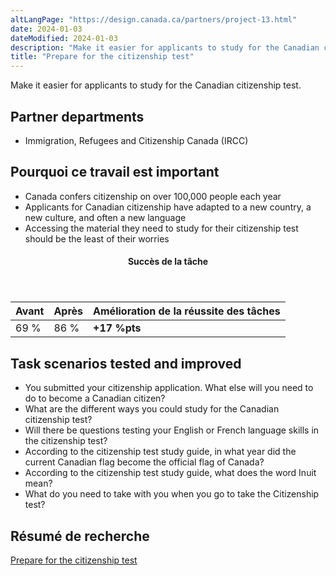 ```yaml
---
altLangPage: "https://design.canada.ca/partners/project-13.html"
date: 2024-01-03
dateModified: 2024-01-03
description: "Make it easier for applicants to study for the Canadian citizenship test."
title: "Prepare for the citizenship test"
---
```

<p>Make it easier for applicants to study for the Canadian citizenship test.</p>
<h2>Partner departments</h2>
<ul>
  <li>Immigration, Refugees and Citizenship Canada (IRCC)</li>
</ul>
<h2>Pourquoi ce travail est important</h2>
<ul class="lst-spcd">
  <li>Canada confers citizenship on over 100,000 people each year</li>
  <li>Applicants for Canadian citizenship have adapted to a new country, a new culture, and often a new language</li>
  <li>Accessing the material they need to study for their citizenship test should be the least of their worries</li>
</ul>
<div class="row mrgn-tp-lg mrgn-bttm-lg">
  <div class="col-md-8">
    <div class="panel panel-success">
      <header class="panel-heading">
        <h4 class="panel-title text-center">Succès de la tâche</h4>
      </header>
      <table class="table">
        <thead>
          <tr style="">
            <th scope="col" class="col-md-3">Avant</th>
            <th scope="col" class="col-md-3">Après</th>
            <th scope="col" class="col-md-6">Amélioration de la réussite des tâches</th>
          </tr>
        </thead>
        <tbody>
          <tr>
            <td class="table-smnum">69&nbsp;%</td>
            <td class="table-smnum">86&nbsp;%</td>
            <td class="table-smnum"><span class="text-success"><strong>+17&nbsp;%pts</strong></span></td>
          </tr>
        </tbody>
      </table>
    </div>
  </div>
</div>
<h2>Task scenarios tested and improved</h2>
<ul class="lst-spcd">
  <li>You submitted your citizenship application. What else will you need to do to become a Canadian citizen?</li>
  <li>What are the different ways you could study for the Canadian citizenship test?</li>
  <li>Will there be questions testing your English or French language skills in the citizenship test?</li>
  <li>According to the citizenship test study guide, in what year did the current Canadian flag become the official flag of Canada?</li>
  <li>According to the citizenship test study guide, what does the word Inuit mean?</li>
  <li>What do you need to take with you when you go to take the Citizenship test?</li>
</ul>
<h2>Résumé de recherche</h2>
<p><a href="https://blogue.canada.ca/resumes-recherche/citizenship-test-research-summary.html">Prepare for the citizenship test</a></p>

